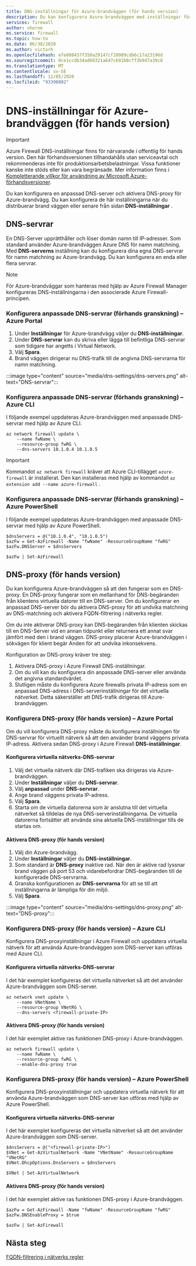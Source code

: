 ```yaml
---
title: DNS-inställningar för Azure-brandväggen (för hands version)
description: Du kan konfigurera Azure-brandväggen med inställningar för DNS-server och DNS-proxy.
services: firewall
author: vhorne
ms.service: firewall
ms.topic: how-to
ms.date: 06/30/2020
ms.author: victorh
ms.openlocfilehash: efe608437f350a29147cf10989cdb6c17a23196d
ms.sourcegitcommit: 0ce1ccdb34ad60321a647c691b0cff3b9d7a39c8
ms.translationtype: MT
ms.contentlocale: sv-SE
ms.lasthandoff: 11/05/2020
ms.locfileid: "93398002"
---
```

# <a name="azure-firewall-dns-settings-preview"></a>DNS-inställningar för Azure-brandväggen (för hands version)

> [!IMPORTANT]
> Azure Firewall DNS-inställningar finns för närvarande i offentlig för hands version.
> Den här förhandsversionen tillhandahålls utan serviceavtal och rekommenderas inte för produktionsarbetsbelastningar. Vissa funktioner kanske inte stöds eller kan vara begränsade. Mer information finns i [Kompletterande villkor för användning av Microsoft Azure-förhandsversioner](https://azure.microsoft.com/support/legal/preview-supplemental-terms/).

Du kan konfigurera en anpassad DNS-server och aktivera DNS-proxy för Azure-brandvägg. Du kan konfigurera de här inställningarna när du distribuerar brand väggen eller senare från sidan **DNS-inställningar** .

## <a name="dns-servers"></a>DNS-servrar

En DNS-Server upprätthåller och löser domän namn till IP-adresser. Som standard använder Azure-brandväggen Azure DNS för namn matchning. Med **DNS-serverns** inställning kan du konfigurera dina egna DNS-servrar för namn matchning av Azure-brandvägg. Du kan konfigurera en enda eller flera servrar.

> [!NOTE]
> För Azure-brandväggar som hanteras med hjälp av Azure Firewall Manager konfigureras DNS-inställningarna i den associerade Azure Firewall-principen.

### <a name="configure-custom-dns-servers-preview---azure-portal"></a>Konfigurera anpassade DNS-servrar (förhands granskning) – Azure Portal

1. Under **Inställningar** för Azure-brandvägg väljer du **DNS-inställningar**.
2. Under **DNS-servrar** kan du skriva eller lägga till befintliga DNS-servrar som tidigare har angetts i Virtual Network.
3. Välj **Spara**.
4. Brand väggen dirigerar nu DNS-trafik till de angivna DNS-servrarna för namn matchning.

:::image type="content" source="media/dns-settings/dns-servers.png" alt-text="DNS-servrar":::

### <a name="configure-custom-dns-servers-preview---azure-cli"></a>Konfigurera anpassade DNS-servrar (förhands granskning) – Azure CLI

I följande exempel uppdateras Azure-brandväggen med anpassade DNS-servrar med hjälp av Azure CLI.

```azurecli-interactive
az network firewall update \
    --name fwName \ 
    --resource-group fwRG \
    --dns-servers 10.1.0.4 10.1.0.5
```

> [!IMPORTANT]
> Kommandot `az network firewall` kräver att Azure CLI-tillägget `azure-firewall` är installerat. Den kan installeras med hjälp av kommandot `az extension add --name azure-firewall` . 

### <a name="configure-custom-dns-servers-preview---azure-powershell"></a>Konfigurera anpassade DNS-servrar (förhands granskning) – Azure PowerShell

I följande exempel uppdateras Azure-brandväggen med anpassade DNS-servrar med hjälp av Azure PowerShell.

```azurepowershell
$dnsServers = @("10.1.0.4", "10.1.0.5")
$azFw = Get-AzFirewall -Name "fwName" -ResourceGroupName "fwRG"
$azFw.DNSServer = $dnsServers

$azFw | Set-AzFirewall
```

## <a name="dns-proxy-preview"></a>DNS-proxy (för hands version)

Du kan konfigurera Azure-brandväggen så att den fungerar som en DNS-proxy. En DNS-proxy fungerar som en mellanhand för DNS-begäranden från klientens virtuella datorer till en DNS-server. Om du konfigurerar en anpassad DNS-server bör du aktivera DNS-proxy för att undvika matchning av DNS-matchning och aktivera FQDN-filtrering i nätverks regler.

Om du inte aktiverar DNS-proxy kan DNS-begäranden från klienten skickas till en DNS-Server vid en annan tidpunkt eller returnera ett annat svar jämfört med den i brand väggen. DNS-proxy placerar Azure-brandväggen i sökvägen för klient begär Anden för att undvika inkonsekvens.

Konfiguration av DNS-proxy kräver tre steg:
1. Aktivera DNS-proxy i Azure Firewall DNS-inställningar.
2. Om du vill kan du konfigurera din anpassade DNS-server eller använda det angivna standardvärdet.
3. Slutligen måste du konfigurera Azure firewalls privata IP-adress som en anpassad DNS-adress i DNS-serverinställningar för det virtuella nätverket. Detta säkerställer att DNS-trafik dirigeras till Azure-brandväggen.

### <a name="configure-dns-proxy-preview---azure-portal"></a>Konfigurera DNS-proxy (för hands version) – Azure Portal

Om du vill konfigurera DNS-proxy måste du konfigurera inställningen för DNS-servrar för virtuellt nätverk så att den använder brand väggens privata IP-adress. Aktivera sedan DNS-proxy i Azure Firewall **DNS-inställningar**.

#### <a name="configure-virtual-network-dns-servers"></a>Konfigurera virtuella nätverks-DNS-servrar 

1. Välj det virtuella nätverk där DNS-trafiken ska dirigeras via Azure-brandväggen.
2. Under **Inställningar** väljer du **DNS-servrar**.
3. Välj **anpassad** under **DNS-servrar**.
4. Ange brand väggens privata IP-adress.
5. Välj **Spara**.
6. Starta om de virtuella datorerna som är anslutna till det virtuella nätverket så tilldelas de nya DNS-serverinställningarna. De virtuella datorerna fortsätter att använda sina aktuella DNS-inställningar tills de startas om.

#### <a name="enable-dns-proxy-preview"></a>Aktivera DNS-proxy (för hands version)

1. Välj din Azure-brandvägg.
2. Under **Inställningar** väljer du **DNS-inställningar**.
3. Som standard är **DNS-proxy** inaktive rad. När den är aktive rad lyssnar brand väggen på port 53 och vidarebefordrar DNS-begäranden till de konfigurerade DNS-servrarna.
4. Granska konfigurationen av **DNS-servrarna** för att se till att inställningarna är lämpliga för din miljö.
5. Välj **Spara**.

:::image type="content" source="media/dns-settings/dns-proxy.png" alt-text="DNS-proxy":::

### <a name="configure-dns-proxy-preview---azure-cli"></a>Konfigurera DNS-proxy (för hands version) – Azure CLI

Konfigurera DNS-proxyinställningar i Azure Firewall och uppdatera virtuella nätverk för att använda Azure-brandväggen som DNS-server kan utföras med Azure CLI.

#### <a name="configure-virtual-network-dns-servers"></a>Konfigurera virtuella nätverks-DNS-servrar

I det här exemplet konfigureras det virtuella nätverket så att det använder Azure-brandväggen som DNS-server.
 
```azurecli-interactive
az network vnet update \
    --name VNetName \ 
    --resource-group VNetRG \
    --dns-servers <firewall-private-IP>
```

#### <a name="enable-dns-proxy-preview"></a>Aktivera DNS-proxy (för hands version)

I det här exemplet aktive ras funktionen DNS-proxy i Azure-brandväggen.

```azurecli-interactive
az network firewall update \
    --name fwName \ 
    --resource-group fwRG \
    --enable-dns-proxy true
```

### <a name="configure-dns-proxy-preview---azure-powershell"></a>Konfigurera DNS-proxy (för hands version) – Azure PowerShell

Konfigurera DNS-proxyinställningar och uppdatera virtuella nätverk för att använda Azure-brandväggen som DNS-server kan utföras med hjälp av Azure PowerShell.

#### <a name="configure-virtual-network-dns-servers"></a>Konfigurera virtuella nätverks-DNS-servrar

 I det här exemplet konfigureras det virtuella nätverket så att det använder Azure-brandväggen som DNS-server.

```azurepowershell
$dnsServers = @("<firewall-private-IP>")
$VNet = Get-AzVirtualNetwork -Name "VNetName" -ResourceGroupName "VNetRG"
$VNet.DhcpOptions.DnsServers = $dnsServers

$VNet | Set-AzVirtualNetwork
```

#### <a name="enable-dns-proxy-preview"></a>Aktivera DNS-proxy (för hands version)

I det här exemplet aktive ras funktionen DNS-proxy i Azure-brandväggen.

```azurepowershell
$azFw = Get-AzFirewall -Name "fwName" -ResourceGroupName "fwRG"
$azFw.DNSEnableProxy = $true

$azFw | Set-AzFirewall
```

## <a name="next-steps"></a>Nästa steg

[FQDN-filtrering i nätverks regler](fqdn-filtering-network-rules.md)
